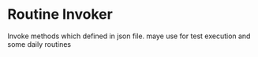 # Routine Invoker
Invoke methods which defined in json file. maye use for test execution and some daily routines  
